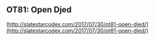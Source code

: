 ## OT81: Open Djed
  
  [http://slatestarcodex.com/2017/07/30/ot81-open-djed/](http://slatestarcodex.com/2017/07/30/ot81-open-djed/)